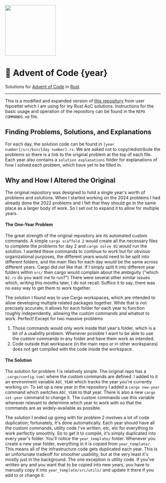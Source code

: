<img src="./.assets/christmas_ferris.png" width="164">

# 🎄 Advent of Code {year}

Solutions for [Advent of Code](https://adventofcode.com/) in [Rust](https://www.rust-lang.org/).

<!--- advent_readme_stars table --->

<!--- benchmarking table --->

---

This is a modified and expanded version of [this repository](https://github.com/fspoettel/advent-of-code-rust) from user fspoettel which I am using for my Rust AoC solutions. Instructions for the basic usage and operation of the repository can be found in the `REPO COMMANDS.md` file. 

## Finding Problems, Solutions, and Explanations

For each day, the solution code can be found in `[year number]/src/bin/[day number].rs`. We are asked not to copy/redistribute the problems so there is a link to the original problem at the top of each file. Each year also contains a `solution explanations` folder for explanations of how I solved each problem, which have yet to be filled in.

## Why and How I Altered the Original

The original repository was designed to hold a single year's worth of problems and solutions. When I started working on the 2024 problems I had already done the 2022 problems and I felt that they should go in the same place as a larger body of work. So I set out to expand it to allow for multiple years.

#### The One-Year Problem

The great strength of the original repository are its automated custom commands. A simple `cargo scaffold 2` would create all the necessary files to complete the problems for day 2 and `cargo solve 02` would run the solution. I wanted these commands to continue to work but for obvious organizational purposes, the different years would need to be split into different folders, and the main files for each day would be the same across different years. Cargo did *not* like that. If I simply split it into different year folders within `src/` then cargo would complain about the ambiguity ("which `02.rs` do you want me to run?") There were several other similar issues which, writing this months later, I do not recall. Suffice it to say, there was no easy way to get them to work together.

The solution I found was to use Cargo workspaces, which are intended to allow developing multiple related packages together. While that is not precisely accurate, it allows for each folder for each year to function roughly independently, allowing the custom commands and whatnot to work. Perfect! Except for two massive problems

1) Those commands would only work inside that year's folder, which is a bit of a usability problem. Whenever possible I want to be able to use the custom commands in any folder and have them work as intended.
2) Code outside that workspace (in the main repo or in other workspaces) does not get compiled with the code inside the workspace.

#### The Solution

The solution for problem 1 is relatively simple. The original repo has a `.cargo/config.toml` where the custom commands are defined. I added to it an environment variable `AOC_YEAR` which tracks the year you're currently working on. To set up a new year in the repository I added a `cargo new-year` command which switches `AOC_YEAR` to that year. There is also a new `cargo set-year` command to change it. The custom commands use this variable wherever relevant to determine which year to work with so that the commands are as widely-available as possible.

The solution I ended up going with for problem 2 involves a lot of code duplication; fortunately, it's done automatically. Each year should have all the custom commands, utility code I've written, etc, etc for everything to work perfectly smoothly. So to get it to compile, it's simply duplicated into every year's folder. You'll notice the `year_template/` folder. Whenever you create a new year folder, everything in it is copied from `year_template/`. This means all of the infrastructure code gets duplicated each year. This is an unfortunate tradeoff for smoother usability, but at the very least it's mostly just in the background. The one exception is utility code. If you've written any and you want that to be copied into new years, you have to manually copy it into `year_template/src/utils/` and update it there if you add to or change it.
